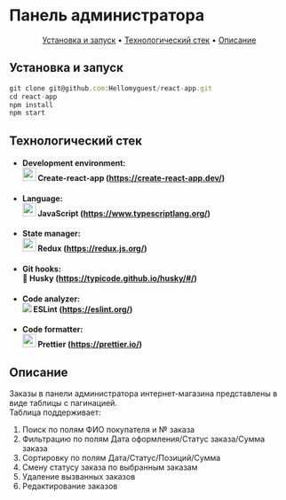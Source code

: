 # Панель администратора

<p align="center">
<a href="#установка-и-запуск">Установка и запуск</a> •
<a href="#технологический-стек">Технологический стек</a> •
<a href="#описание">Описание</a>
</p>

## Установка и запуск
```javascript
git clone git@github.com:Hellomyguest/react-app.git
cd react-app
npm install
npm start
```

## Технологический стек

- #### Development environment: <br><img src="https://seeklogo.com/images/C/create-react-app-logo-BA592B4FB4-seeklogo.com.png" width="24"> **Create-react-app** (https://create-react-app.dev/)
- #### Language:<br><img src="https://upload.wikimedia.org/wikipedia/commons/thumb/6/6a/JavaScript-logo.png/600px-JavaScript-logo.png" width="24"> **JavaScript** (https://www.typescriptlang.org/) 
- #### State manager: <br><img src="https://raw.githubusercontent.com/reduxjs/redux/master/logo/logo.png" width="24"> **Redux** (https://redux.js.org/) 
- #### Git hooks: <br>🐶 **Husky** (https://typicode.github.io/husky/#/) 
- #### Code analyzer: <br><img src="https://upload.wikimedia.org/wikipedia/commons/thumb/e/e3/ESLint_logo.svg/24px-ESLint_logo.svg.png?20211012234406"> **ESLint** (https://eslint.org/) 
- #### Code formatter: <br><img src="https://prettier.io/icon.png" width="24"> **Prettier** (https://prettier.io/) 

## Описание
Заказы в панели администратора интернет-магазина представлены в виде таблицы с пагинацией.
<br>
Таблица поддерживает:
<br>
1. Поиск по полям ФИО покупателя и № заказа
2. Фильтрацию по полям Дата оформления/Статус заказа/Сумма заказа
3. Сортировку по полям Дата/Статус/Позиций/Сумма
4. Смену статусу заказа по выбранным заказам
5. Удаление вызванных заказов
6. Редактирование заказов